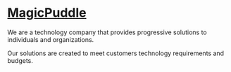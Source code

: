 # [MagicPuddle](https://magicpuddle.netlify.app)

We are a technology company that provides progressive solutions to individuals and organizations. 

Our solutions are created to meet customers technology requirements and budgets.
